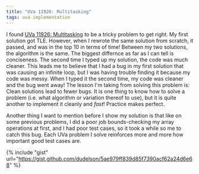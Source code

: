 ```yaml
---
title: "UVa 11926: Multitasking"
tags: uva implementation
---
```

I found [UVa 11926: Multitasking](https://uva.onlinejudge.org/index.php?option=com_onlinejudge&Itemid=8&category=24&page=show_problem&problem=3077) to be a tricky problem to get right. <!--more--> My first solution got TLE. However, when I rewrote the same solution from scratch, it passed, and was in the top 10 in terms of time! Between my two solutions, the algorithm is the same. The biggest differnce as far as I can tell is conciseness. The second time I typed up my solution, the code was much cleaner. This leads me to believe that I had a bug in my first solution that was causing an infinite loop, but I was having trouble finding it because my code was messy. When I typed it the second time, my code was cleaner and the bug went away! The lesson I'm taking from solving this problem is: Clean solutions lead to fewer bugs. It is one thing to know how to solve a problem (i.e. what algorithm or variation thereof to use), but it is quite another to implement it cleanly and *fast*! Practice makes perfect.

Another thing I want to mention before I show my solution is that like on some previous problems, I did a poor job bounds-checking my array operations at first, and I had poor test cases, so it took a while so me to catch this bug. Each UVa problem I solve reinforces more and more how important good test cases are.

{% include "gist" url="https://gist.github.com/dudelson/5ae979ff839d85f7390acf62a24d6e68" %}
